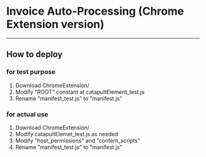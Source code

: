 # Invoice Auto-Processing (Chrome Extension version)

---

## How to deploy
### for test purpose
1. Download ChromeExtension/
2. Modify "ROOT" constant at catapultElement_test.js
3. Rename "manifest_test.js" to "manifest.js"

### for actual use
1. Download ChromeExtension/
2. Modify catapultElemet_test.js as needed
3. Modify "host_permissions" and "content_scripts"
4. Rename "manifest_test.js" to "manifest.js"